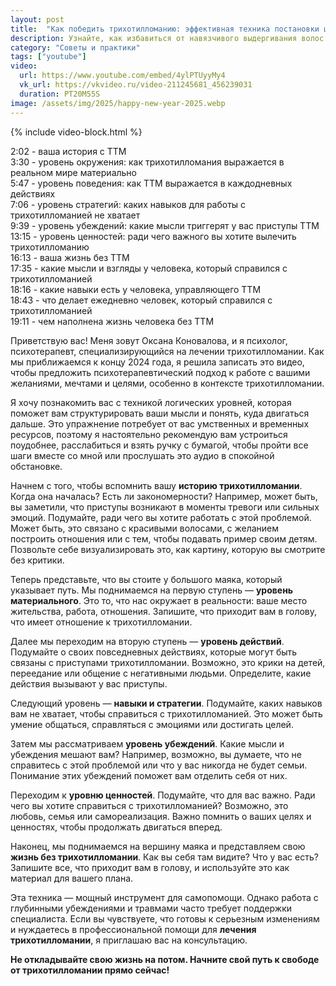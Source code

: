 ```yaml
---
layout: post
title:  "Как победить трихотилломанию: эффективная техника постановки целей"
description: Узнайте, как избавиться от навязчивого выдергивания волос с помощью психотерапевтической техники «логических уровней». Проверенное упражнение от психолога для лечения трихотилломании.
category: "Советы и практики"
tags: ["youtube"]
video:
  url: https://www.youtube.com/embed/4ylPTUyyMy4
  vk_url: https://vkvideo.ru/video-211245681_456239031
  duration: PT20M55S
image: /assets/img/2025/happy-new-year-2025.webp
---
```


{% include video-block.html %}

2:02 - ваша история с ТТМ  
3:30 - уровень окружения: как трихотилломания выражается в реальном мире материально  
5:47 - уровень поведения: как ТТМ выражается в каждодневных действиях  
7:06 - уровень стратегий: каких навыков для работы с трихотилломанией не хватает  
9:39 - уровень убеждений: какие мысли триггерят у вас приступы ТТМ  
13:15 - уровень ценностей: ради чего важного вы хотите вылечить трихотилломанию  
16:13 - ваша жизнь без ТТМ  
17:35 - какие мысли и взгляды у человека, который справился с трихотилломанией  
18:16 - какие навыки есть у человека, управляющего ТТМ  
18:43 - что делает ежедневно человек, который справился с трихотилломанией  
19:11 - чем наполнена жизнь человека без ТТМ

Приветствую вас! Меня зовут Оксана Коновалова, и я психолог, психотерапевт, специализирующийся на лечении трихотилломании. Как мы приближаемся к концу 2024 года, я решила записать это видео, чтобы предложить психотерапевтический подход к работе с вашими желаниями, мечтами и целями, особенно в контексте трихотилломании.

Я хочу познакомить вас с техникой логических уровней, которая поможет вам структурировать ваши мысли и понять, куда двигаться дальше. Это упражнение потребует от вас умственных и временных ресурсов, поэтому я настоятельно рекомендую вам устроиться поудобнее, расслабиться и взять ручку с бумагой, чтобы пройти все шаги вместе со мной или прослушать это аудио в спокойной обстановке.

Начнем с того, чтобы вспомнить вашу **историю трихотилломании**. Когда она началась? Есть ли закономерности? Например, может быть, вы заметили, что приступы возникают в моменты тревоги или сильных эмоций. Подумайте, ради чего вы хотите работать с этой проблемой. Может быть, это связано с красивыми волосами, с желанием построить отношения или с тем, чтобы подавать пример своим детям. Позвольте себе визуализировать это, как картину, которую вы смотрите без критики.

Теперь представьте, что вы стоите у большого маяка, который указывает путь. Мы поднимаемся на первую ступень — **уровень материального**. Это то, что нас окружает в реальности: ваше место жительства, работа, отношения. Запишите, что приходит вам в голову, что имеет отношение к трихотилломании.

Далее мы переходим на вторую ступень — **уровень действий**. Подумайте о своих повседневных действиях, которые могут быть связаны с приступами трихотилломании. Возможно, это крики на детей, переедание или общение с негативными людьми. Определите, какие действия вызывают у вас приступы.

Следующий уровень — **навыки и стратегии**. Подумайте, каких навыков вам не хватает, чтобы справиться с трихотилломанией. Это может быть умение общаться, справляться с эмоциями или достигать целей.

Затем мы рассматриваем **уровень убеждений**. Какие мысли и убеждения мешают вам? Например, возможно, вы думаете, что не справитесь с этой проблемой или что у вас никогда не будет семьи. Понимание этих убеждений поможет вам отделить себя от них.

Переходим к **уровню ценностей**. Подумайте, что для вас важно. Ради чего вы хотите справиться с трихотилломанией? Возможно, это любовь, семья или самореализация. Важно помнить о ваших целях и ценностях, чтобы продолжать двигаться вперед.

Наконец, мы поднимаемся на вершину маяка и представляем свою **жизнь без трихотилломании**. Как вы себя там видите? Что у вас есть? Запишите все, что приходит вам в голову, и используйте это как материал для вашего плана.

Эта техника — мощный инструмент для самопомощи. Однако работа с глубинными убеждениями и травмами часто требует поддержки специалиста. Если вы чувствуете, что готовы к серьезным изменениям и нуждаетесь в профессиональной помощи для **лечения трихотилломании**, я приглашаю вас на консультацию.

**Не откладывайте свою жизнь на потом. Начните свой путь к свободе от трихотилломании прямо сейчас!**